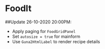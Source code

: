 # FoodIt
##Update 26-10-2020 20:00PM:
- Apply paging for `FoodGridPanel`
- Set `autosize = true` for mainform
- Use `Guna2HtmlLabel` to render recipe details
